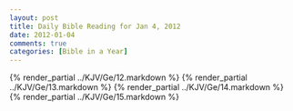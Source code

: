 ```yaml
---
layout: post
title: Daily Bible Reading for Jan 4, 2012
date: 2012-01-04
comments: true
categories: [Bible in a Year]
---
```

{% render_partial ../KJV/Ge/12.markdown %}
{% render_partial ../KJV/Ge/13.markdown %}
{% render_partial ../KJV/Ge/14.markdown %}
{% render_partial ../KJV/Ge/15.markdown %}
